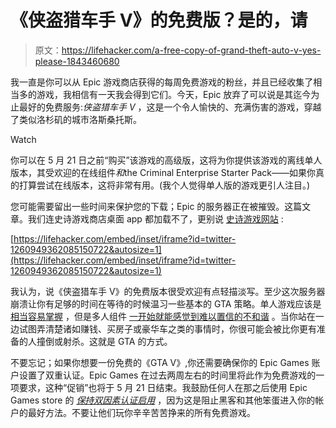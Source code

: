 # 《侠盗猎车手 V》的免费版？是的，请

> 原文：<https://lifehacker.com/a-free-copy-of-grand-theft-auto-v-yes-please-1843460680>

我一直是你可以从 Epic 游戏商店获得的每周免费游戏的粉丝，并且已经收集了相当多的游戏，我相信有一天我会得到它们。今天，Epic 放弃了可以说是其迄今为止最好的免费服务:*侠盗猎车手 V* ，这是一个令人愉快的、充满伤害的游戏，穿越了类似洛杉矶的城市洛斯桑托斯。

Watch

你可以在 5 月 21 日之前“购买”该游戏的高级版，这将为你提供该游戏的离线单人版本，其受欢迎的在线组件*和*the Criminal Enterprise Starter Pack——如果你真的打算尝试在线版本，这将非常有用。(我个人觉得单人版的游戏更引人注目。)

您可能需要留出一些时间来保护您的下载；Epic 的服务器正在被摧毁。这篇文章。我们连史诗游戏商店桌面 app 都加载不了，更别说 [史诗游戏网站](https://www.epicgames.com/store/en-US/) :

 [https://lifehacker.com/embed/inset/iframe?id=twitter-1260949362085150722&autosize=1](https://lifehacker.com/embed/inset/iframe?id=twitter-1260949362085150722&autosize=1) 

我认为，说《侠盗猎车手 V》的免费版本很受欢迎有点轻描淡写。至少这次服务器崩溃让你有足够的时间在等待的时候温习一些基本的 GTA 策略。单人游戏应该是 [相当容易掌握](https://kotaku.com/before-you-start-tips-for-playing-gta-v-1333219413) ，但是多人组件 [一开始就能感觉到难以置信的不和谐](https://kotaku.com/tips-for-getting-started-and-making-money-in-gta-online-1793715156) 。当你站在一边试图弄清楚诸如赚钱、买房子或豪华车之类的事情时，你很可能会被比你更有准备的人撞倒或射杀。这就是 GTA 的方式。

不要忘记；如果你想要一份免费的《GTA V》,你还需要确保你的 Epic Games 账户设置了双重认证。Epic Games 在过去两周左右的时间里将此作为免费游戏的一项要求，这种“促销”也将于 5 月 21 日结束。我鼓励任何人在那之后使用 Epic Games store 的 [*保持双因素认证启用*](https://www.epicgames.com/store/en-US/news/two-factor-authentication-required-when-claiming-free-games) ，因为这是阻止黑客和其他笨蛋进入你的帐户的最好方法。不要让他们玩你辛辛苦苦挣来的所有免费游戏。